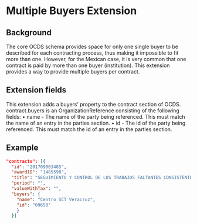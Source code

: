 # Multiple Buyers Extension

## Background

The core OCDS schema provides space for only one single buyer to be described for each contracting process, thus making it impossible to fit more than one. 
However, for the Mexican case, it is very common that one contract is paid by more than one buyer (institution).
This extension provides a way to provide multiple buyers per contract.

## Extension fields

This extension adds a buyers’ property to the contract section of OCDS.
contract.buyers is an OrganizationReference consisting of the following fields:
• name - The name of the party being referenced. This must match the name of an entry in the parties section.
• id - The id of the party being referenced. This must match the id of an entry in the parties section.


## Example

```json
"contracts": [{
  "id": "201709003485",
  "awardID": "1485598",
  "title": "SEGUIMIENTO Y CONTROL DE LOS TRABAJOS FALTANTES CONSISTENTES EN LA CONSTRUCCIÓN DE TERRACERÍAS",
  "period": "",
  "valueWithTax": "",
  "buyers": {
    "name": "Centro SCT Veracruz",
    "id": "09650"
    }
  }]
```